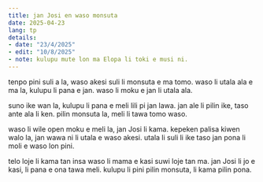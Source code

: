 ```yaml
---
title: jan Josi en waso monsuta
date: 2025-04-23
lang: tp
details:
- date: "23/4/2025"
- edit: "10/8/2025"
- note: kulupu mute lon ma Elopa li toki e musi ni.
---
```


tenpo pini suli a la, waso akesi suli li monsuta e ma tomo. waso li utala ala e ma la, kulupu li pana e jan. waso li moku e jan li utala ala.

suno ike wan la, kulupu li pana e meli lili pi jan lawa. jan ale li pilin ike, taso ante ala li ken. pilin monsuta la, meli li tawa tomo waso.

waso li wile open moku e meli la, jan Josi li kama. kepeken palisa kiwen walo la, jan wawa ni li utala e waso akesi. utala li suli li ike taso jan pona li moli e waso lon pini.

telo loje li kama tan insa waso li mama e kasi suwi loje tan ma. jan Josi li jo e kasi, li pana e ona tawa meli. kulupu li pini pilin monsuta, li kama pilin pona.

